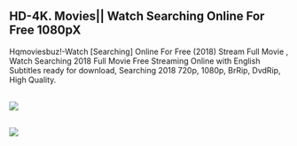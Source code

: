 <h2>HD-4K. Movies|| Watch Searching Online For Free 1080pX</h2>
  
Hqmoviesbuz!-Watch [Searching] Online For Free (2018) Stream Full Movie , Watch Searching 2018 Full Movie Free Streaming Online with English Subtitles ready for download, Searching 2018 720p, 1080p, BrRip, DvdRip, High Quality.<br><br>


<a href="https://vip-stream.com/movie/489999/searching.html" rel="nofollow"><img src="https://i.imgur.com/lpLGjLW.png" style="max-width:100%;"></a><br><br>

<a href="https://t.co/cLXIm2O6zO" rel="nofollow"><img src="https://i.imgur.com/BJtCh9Q.png" style="max-width:100%;"></a>
